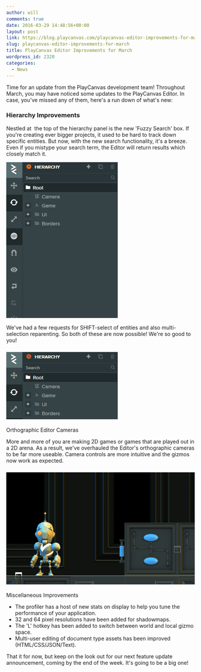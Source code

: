 ```yaml
---
author: will
comments: true
date: 2016-03-29 14:48:56+00:00
layout: post
link: https://blog.playcanvas.com/playcanvas-editor-improvements-for-march/
slug: playcanvas-editor-improvements-for-march
title: PlayCanvas Editor Improvements for March
wordpress_id: 2320
categories:
  - News
---
```


Time for an update from the PlayCanvas development team! Throughout March, you may have noticed some updates to the PlayCanvas Editor. In case, you've missed any of them, here's a run down of what's new:

### Hierarchy Improvements

Nestled at  the top of the hierarchy panel is the new 'Fuzzy Search' box. If you're creating ever bigger projects, it used to be hard to track down specific entities. But now, with the new search functionality, it's a breeze. Even if you mistype your search term, the Editor will return results which closely match it.

[![fuzzysearch](/assets/media/fuzzysearch.gif)](/assets/media/fuzzysearch.gif)

We've had a few requests for SHIFT-select of entities and also multi-selection reparenting. So both of these are now possible! We're so good to you!

### [![multiselectreparent](/assets/media/multiselectreparent.gif)](/assets/media/multiselectreparent.gif)

Orthographic Editor Cameras

More and more of you are making 2D games or games that are played out in a 2D arena. As a result, we've overhauled the Editor's orthographic cameras to be far more useable. Camera controls are more intuitive and the gizmos now work as expected.

### [![ortho](/assets/media/ortho.gif)](/assets/media/ortho.gif)

Miscellaneous Improvements

- The profiler has a host of new stats on display to help you tune the performance of your application.
- 32 and 64 pixel resolutions have been added for shadowmaps.
- The 'L' hotkey has been added to switch between world and local gizmo space.
- Multi-user editing of document type assets has been improved (HTML/CSS/JSON/Text).

That it for now, but keep on the look out for our next feature update announcement, coming by the end of the week. It's going to be a big one!
